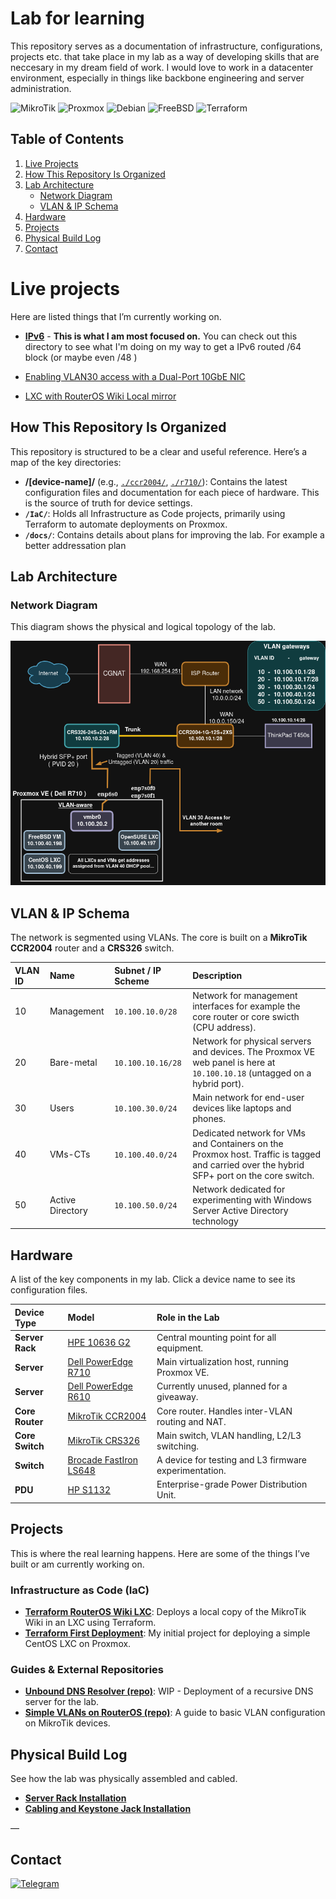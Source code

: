# Lab for learning

This repository serves as a documentation of infrastructure, configurations, projects etc. that take place in my lab as a way of developing skills that are neccesary in my dream field of work. I would love to work in a datacenter environment, especially in things like backbone engineering and server administration.  


<div align=“center”>

![MikroTik](https://img.shields.io/badge/mikrotik-3D2817?style=for-the-badge&logo=mikrotik&logoColor=white)
![Proxmox](https://img.shields.io/badge/proxmox-6A2322?style=for-the-badge&logo=proxmox&logoColor=white)
![Debian](https://img.shields.io/badge/debian-971E2E?style=for-the-badge&logo=debian&logoColor=white)
![FreeBSD](https://img.shields.io/badge/freebsd-C41939?style=for-the-badge&logo=freebsd&logoColor=white)
![Terraform](https://img.shields.io/badge/terraform-F11444?style=for-the-badge&logo=terraform&logoColor=white)

</div>


## Table of Contents
1.  [Live Projects](#live-projects)
2.  [How This Repository Is Organized](#how-this-repository-is-organized)
3.  [Lab Architecture](#lab-architecture)
    *   [Network Diagram](#network-diagram)
    *   [VLAN & IP Schema](#vlan—ip-schema)
4.  [Hardware](#hardware)
5.  [Projects](#projects)
6.  [Physical Build Log](#physical-build-log)
7.  [Contact](#contact)

# Live projects

Here are listed things that I’m currently working on.

- **[IPv6](./IPv6/)** - **This is what I am most focused on.** You can check out this directory to see what I'm doing on my way to get a IPv6 routed /64 block (or maybe even /48 )

- [Enabling VLAN30 access with a Dual-Port 10GbE NIC](./projects/vlan30-access-with-nic)

- [LXC with RouterOS Wiki Local mirror](./IaC/terraform_routeros_wiki_lxc/)

## How This Repository Is Organized

This repository is structured to be a clear and useful reference. Here’s a map of the key directories:

*   **/[device-name]/** (e.g., [`./ccr2004/`](./ccr2004/), [`./r710/`](./r710/)): Contains the latest configuration files and documentation for each piece of hardware. This is the source of truth for device settings.
*   **`/IaC/`**: Holds all Infrastructure as Code projects, primarily using Terraform to automate deployments on Proxmox.
*   **`/docs/`**: Contains details about plans for improving the lab. For example a better addressation plan


## Lab Architecture

### Network Diagram

This diagram shows the physical and logical topology of the lab.

![topology](./media/topology.png)

## VLAN & IP Schema

The network is segmented using VLANs. The core is built on a **MikroTik CCR2004** router and a **CRS326** switch.  

| VLAN ID | Name         | Subnet / IP Scheme | Description                        |
|:--- |:---|:---|:---|
| 10      | Management   | `10.100.10.0/28`    | Network for management interfaces for example the core router or core swicth (CPU address).                                              |
| 20      | Bare-metal   | `10.100.10.16/28`    | Network for physical servers and devices. The Proxmox VE web panel is here at `10.100.10.18` (untagged on a hybrid port). |
| 30      | Users        | `10.100.30.0/24`    | Main network for end-user devices like laptops and phones.                                                                               |
| 40      | VMs-CTs      | `10.100.40.0/24`    | Dedicated network for VMs and Containers on the Proxmox host. Traffic is tagged and carried over the hybrid SFP+ port on the core switch. |
| 50      | Active Directory | `10.100.50.0/24`    | Network dedicated for experimenting with Windows Server Active Directory technology |



## Hardware

A list of the key components in my lab. Click a device name to see its configuration files.

| Device Type      | Model                                   | Role in the Lab                                   |
|:---|:---|:---|
| **Server Rack**  | [HPE 10636 G2](./hpe-10636-g2/)         | Central mounting point for all equipment.         |
| **Server**       | [Dell PowerEdge R710](./r710/)          | Main virtualization host, running Proxmox VE.     |
| **Server**       | [Dell PowerEdge R610](./r610/)          | Currently unused, planned for a giveaway.         |
| **Core Router**  | [MikroTik CCR2004](./ccr2004/)           | Core router. Handles inter-VLAN routing and NAT.       |
| **Core Switch**  | [MikroTik CRS326](./crs326/)           | Main switch, VLAN handling, L2/L3 switching. |
| **Switch**| [Brocade FastIron LS648](./ls648/)      | A device for testing and L3 firmware experimentation.      |
| **PDU**          | [HP S1132](./hpe-s1132/)                | Enterprise-grade Power Distribution Unit.                  |

## Projects

This is where the real learning happens. Here are some of the things I’ve built or am currently working on.

### Infrastructure as Code (IaC)

*   **[Terraform RouterOS Wiki LXC](./IaC/terraform_routeros_wiki_lxc/)**: Deploys a local copy of the MikroTik Wiki in an LXC using Terraform.
*   **[Terraform First Deployment](./IaC/terraform_first_deployment/)**: My initial project for deploying a simple CentOS LXC on Proxmox.

### Guides & External Repositories

*   **[Unbound DNS Resolver (repo)](https://github.com/andreansx/unbound-homelab)**: WIP - Deployment of a recursive DNS server for the lab.
*   **[Simple VLANs on RouterOS (repo)](https://github.com/andreansx/routeros-simple-vlans)**: A guide to basic VLAN configuration on MikroTik devices.


## Physical Build Log

See how the lab was physically assembled and cabled.

*   **[Server Rack Installation](./installs/installation-rack/)**
*   **[Cabling and Keystone Jack Installation](./installs/installation-keystones/)**

—

## Contact

[![Telegram](https://img.shields.io/badge/Telegram-2CA5E0?style=for-the-badge&logo=telegram&logoColor=white)](https://t.me/Andrtexh)
